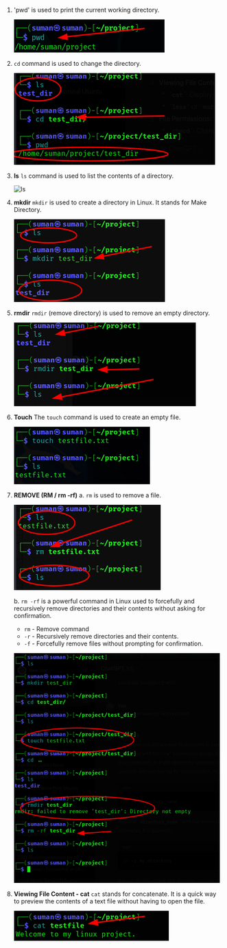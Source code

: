 1.
   'pwd' is used to print the current working directory.
   
   ![pwd](/assets/1.pwd.png)

2. 
   `cd` command is used to change the directory.
   
   ![cd](/assets/2.cd.png)

3. **ls**
   `ls` command is used to list the contents of a directory.
   
   ![ls](/assets/.ls.png)

4. **mkdir**
   `mkdir` is used to create a directory in Linux. It stands for Make Directory.
   
   ![mkdir](/assets/4.mkdir.png)

5. **rmdir**
   `rmdir` (remove directory) is used to remove an empty directory.
   
   ![rmdir](/assets/5.rmdir.png)

6. **Touch**
   The `touch` command is used to create an empty file.
   
   ![touch](/assets/6.touch.png)

7. **REMOVE (RM / rm -rf)**
   a. `rm` is used to remove a file.
   
   ![rm](/assets/8.rm.png)

   b. `rm -rf` is a powerful command in Linux used to forcefully and recursively remove directories and their contents without asking for confirmation.
      - `rm` - Remove command
      - `-r` - Recursively remove directories and their contents.
      - `-f` - Forcefully remove files without prompting for confirmation.
   
   ![rm -rf](/assets/rmrf.png)

8. **Viewing File Content - cat**
   `cat` stands for concatenate. It is a quick way to preview the contents of a text file without having to open the file.
   
   ![cat](/assets/cat.png)
